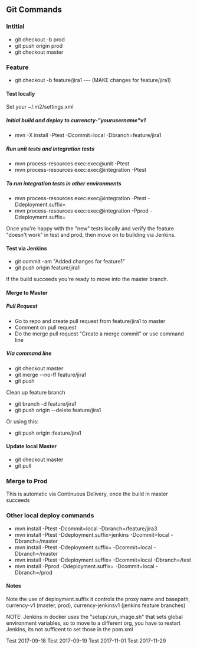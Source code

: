## Git Commands

### Intitial
* git checkout -b prod
* git push origin prod
* git checkout master

### Feature
* git checkout -b feature/jira1 --- (MAKE changes for feature/jira1)

#### Test locally
Set your ~/.m2/settings.xml
##### Initial build and deploy to currencty-"yourusername"v1
* mvn -X install -Ptest -Dcommit=local -Dbranch=feature/jira1 
##### Run unit tests and integration tests
* mvn process-resources exec:exec@unit -Ptest
* mvn process-resources exec:exec@integration -Ptest
##### To run integration tests in other environments
* mvn process-resources exec:exec@integration -Ptest -Ddeployment.suffix=
* mvn process-resources exec:exec@integration -Pprod -Ddeployment.suffix=

Once you're happy with the "new" tests locally and verify the feature "doesn't work" in test and prod, then move on to building via Jenkins.

#### Test via Jenkins
* git commit -am  "Added changes for feature1"
* git push origin feature/jira1

If the build succeeds you're ready to move into the master branch.

#### Merge to Master
##### Pull Request
* Go to repo and create pull request from feature/jira1 to master
* Comment on pull request
* Do the merge pull request "Create a merge commit" or use command line

##### Via command line
* git checkout master
* git merge --no-ff feature/jira1
* git push

Clean up feature branch
* git branch -d feature/jira1
* git push origin --delete feature/jira1

Or using this:
* git push origin :feature/jira1

#### Update local Master
* git checkout master
* git pull

### Merge to Prod
This is automatic via Continuous Delivery, once the build in master succeeds

### Other local deploy commands
* mvn install -Ptest -Dcommit=local -Dbranch=/feature/jira3
* mvn install -Ptest -Ddeployment.suffix=jenkins -Dcommit=local -Dbranch=/master
* mvn install -Ptest -Ddeployment.suffix= -Dcommit=local -Dbranch=/master
* mvn install -Ptest -Ddeployment.suffix= -Dcommit=local -Dbranch=/test
* mvn install -Pprod -Ddeployment.suffix= -Dcommit=local -Dbranch=/prod

#### Notes

Note the use of deployment.suffix it controls the proxy name and basepath, currency-v1 (master, prod), currency-jenkinsv1 (jenkins feature branches)

NOTE: Jenkins in docker uses the "setup/.run_image.sh" that sets global environment variables, so to move to a different org, you have to restart Jenkins, its not sufficent to set those in the pom.xml

Test 2017-09-18
Test 2017-09-19
Test 2017-11-01
Test 2017-11-29

